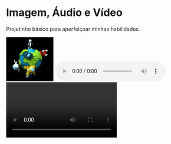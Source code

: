 # Imagem, Áudio e Vídeo
Projetinho básico para aperfeiçoar minhas habilidades.

<img src="img/cartoon.gif">

<audio controls autoplay>
    <source src="audios/Loreena_Mckennitt_Snow_56bit.mp3">
</audio>

<video controls autoplay>
    <source src="videos/Mar - 13704.mp4">
</video>